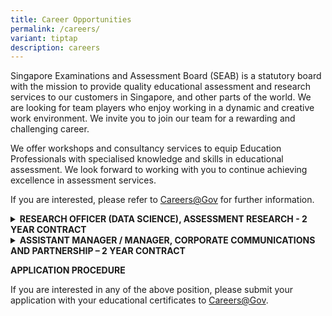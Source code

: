```yaml
---
title: Career Opportunities
permalink: /careers/
variant: tiptap
description: careers
---
```

<p>Singapore Examinations and Assessment Board (SEAB) is a statutory board
with the mission to provide quality educational assessment and research
services to our customers in Singapore, and other parts of the world. We
are looking for team players who enjoy working in a dynamic and creative
work environment. We invite you to join our team for a rewarding and challenging
career.</p>
<p>We offer workshops and consultancy services to equip Education Professionals
with specialised knowledge and skills in educational assessment. We look
forward to working with you to continue achieving excellence in assessment
services.</p>
<p>If you are interested, please refer to <a href="https://www.careers.gov.sg/" rel="noopener noreferrer nofollow" target="_blank"><u>Careers@Gov</u></a>&nbsp;for further
information.</p>
<p></p>
<div data-type="detailGroup" class="isomer-accordion isomer-accordion-white">
<details class="isomer-details">
<summary><strong>RESEARCH OFFICER (DATA SCIENCE), ASSESSMENT RESEARCH - 2 YEAR CONTRACT</strong>
</summary>
<div data-type="detailsContent" class="isomer-details-content">
<p></p>
<p><strong>Job Responsibilities</strong>
</p>
<p></p>
<p>Successful applicant will play an active role in handling, analysing and
mining data to provide meaning analysis and visualisation for decision
making. The key responsibilities include:</p>
<p></p>
<ul data-tight="true" class="tight">
<li>
<p>Analyse large amount of data for trends and patterns, and build predictive
models and machine learning algorithms</p>
</li>
<li>
<p>Apply sound methodologies in data science, statistical analysis and data
mining</p>
</li>
<li>
<p>Perform data visualisation to derive insights and value-add to decision
making</p>
</li>
<li>
<p>Develop automated marking models for different subjects with constructed
responses ranging from answers that are one sentence in length to complex
answers requiring an essay or analysis</p>
</li>
</ul>
<p></p>
<p><strong>Job Requirements</strong>
</p>
<p></p>
<ul data-tight="true" class="tight">
<li>
<p>Tertiary Qualification in Data Science, or Computer Science, or Statistics,
with a minimum of 2 to 3 years’ experience in manipulating data sets, building
statistical models and hands-on experience in machine learning applications</p>
</li>
<li>
<p>Candidates with 0 to 1 year of working experience can be considered</p>
</li>
<li>
<p>Strong in programming experience and proficient in Python/R/C++</p>
</li>
<li>
<p>Possess knowledge of a variety of machine learning techniques, such as
clustering, recommender systems, Natural Language Processing, Deep learning
etc., and their real-world application</p>
</li>
<li>
<p>Possess knowledge of advanced statistical techniques and concepts, such
as regression, properties of distributions, statistical tests and proper
usage, etc.</p>
</li>
</ul>
</div>
</details>
<details class="isomer-details">
<summary><strong>ASSISTANT MANAGER / MANAGER, CORPORATE COMMUNICATIONS AND PARTNERSHIP – 2 YEAR CONTRACT</strong>
</summary>
<div data-type="detailsContent" class="isomer-details-content">
<p><strong>Job Responsibilities</strong>
</p>
<p>Successful applicant will play an active role in maintaining SEAB’s image
as a trusted authority in examinations and assessment, and as an organisation
that is customer-focused, in translating service strategy into actionable
plans to enhance stakeholder experience and satisfaction. The key responsibilities
include:</p>
<ul data-tight="true" class="tight">
<li>
<p>Handle public queries from SEAB’s touchpoints (e.g. call, email, walk-ins),
in a prompt and professional manner while ensuring that the service standards
assigned to cases are met</p>
</li>
<li>
<p>Participate and collaborate with various stakeholders in the resolution
of customer issues, and collation of related data for management reporting</p>
</li>
<li>
<p>Prepare regular operation reports, conduct analysis of customer feedback,
identify customer needs and implement data-driven strategies to reduce
enquiry volume and enhance service delivery across various service touchpoints</p>
</li>
<li>
<p>Establish and/or refine Standard Operating Procedures (SOPs) and guidelines
for smooth workflow and service excellence at various service touchpoints</p>
</li>
<li>
<p>Use service tools and technologies to enable end-to-end service delivery,
improve service experience and enhance productivity</p>
</li>
<li>
<p>Involve in the digitalisation efforts of the centre and in service-related
projects, and any other duties and responsibilities as assigned</p>
</li>
</ul>
<p></p>
<p><strong>Job Requirements</strong>
</p>
<ul data-tight="true" class="tight">
<li>
<p>At least 3 years of experience in a customer service environment, preferably
in the public sector</p>
</li>
<li>
<p>Proficiency in at least one other Mother Tongue Language to manage diversified
groups of visitors and customers is advantageous</p>
</li>
<li>
<p>Familiar with the Customer Relation Management Systems such as Call Management
Systems, Case Management Systems, and with the use of Microsoft Office
applications e.g., Microsoft Excel.</p>
</li>
<li>
<p>Experience in Robotic Process Automation is advantageous</p>
</li>
<li>
<p>Possess strong communication, stakeholder engagement, customer service
and project management skills</p>
</li>
<li>
<p>Proficient in data analytics to generate insights to drive operational
improvements</p>
</li>
<li>
<p>Ability to take on challenges with thoughtfulness, drive and appropriate
urgency</p>
</li>
<li>
<p>Resilient, meticulous and able to handle competing demands and tight deadlines</p>
</li>
<li>
<p>Self-motivated and proactive individual who is a team player and able
to adapt well in a fast-paced and volatile environment</p>
</li>
</ul>
</div>
</details>
</div>
<p></p>
<p><strong>APPLICATION PROCEDURE</strong>
</p>
<p>If you are interested in any of the above position, please submit your
application with your educational certificates to <a href="https://www.careers.hrp.gov.sg/sap/bc/ui5_ui5/sap/ZGERCFA004/index.html?search-keyword=seab" rel="noopener nofollow" target="_blank">Careers@Gov</a>.</p>